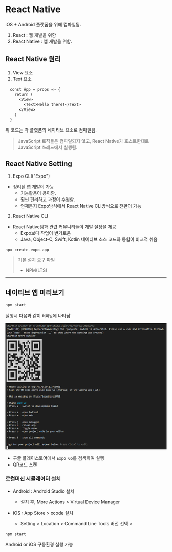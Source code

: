 # React Native

iOS + Android 플랫폼을 위해 컴파일됨.

1. React : 웹 개발을 위함
2. React Native : 앱 개발을 위함.

## React Native 원리

1. View 요소
2. Text 요소

```tsx
  const App = props => {
    return (
      <View>
        <Text>Hello there!</Text>
      </View>
    )
  }
```

위 코드는 각 플랫폼의 네이티브 요소로 컴파일됨.

> JavaScript 로직들은 컴파일되지 않고, React Native가 호스트한대로 JavaScript 쓰레드에서 실행됨.

## React Native Setting

1. Expo CLI("Expo")

- 정리된 앱 개발이 가능
  - 기능활용이 용이함.
  - 훨씬 편리하고 과정이 수월함.
  - 언제든지 Expo방식에서 React Native CLI방식으로 전환이 가능

2. React Native CLI

- React Native팀과 관련 커뮤니티들이 개발 설정을 제공
  - Expo보다 작업이 번거로움
  - Java, Object-C, Swift, Kotlin 네이티브 소스 코드와 통합이 비교적 쉬움


```bash
npx create-expo-app
```

> 기본 설치 요구 파일
> - NPM(LTS)

---

## 네이티브 앱 미리보기

```bash
npm start
```
실행시 다음과 같이 `터미널`에 나타남

![](./src/expo_go.png)

- 구글 플레이스토어에서 `Expo Go`를 검색하여 실행
- QR코드 스캔

### 로컬머신 시뮬레이터 설치

- Android : Android Studio 설치
  - 설치 후, More Actions > Virtual Device Manager

- iOS : App Store > xcode 설치
  - Setting > Location > Command Line Tools 버전 선택 > 

```bash
npm start 
```

Android or iOS 구동환경 실행 가능
